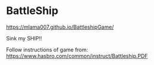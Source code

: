 # BattleShip
https://mlama007.github.io/BattleshipGame/

Sink my SHIP!!

Follow instructions of game from:
https://www.hasbro.com/common/instruct/Battleship.PDF
